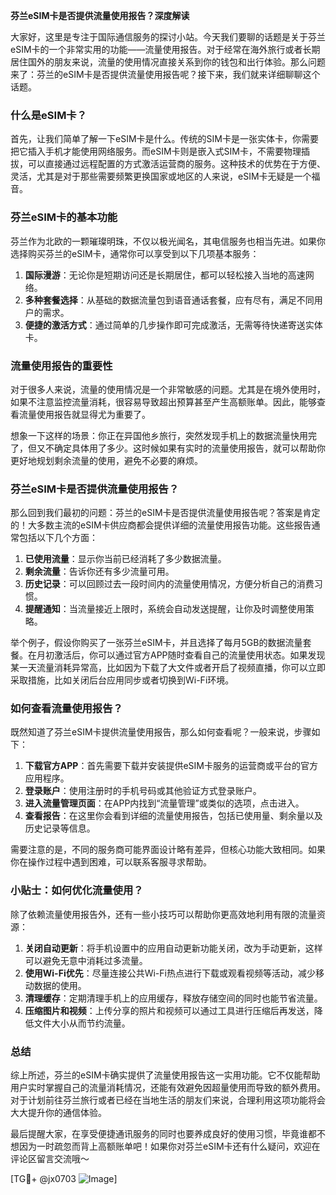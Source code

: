 **芬兰eSIM卡是否提供流量使用报告？深度解读**

大家好，这里是专注于国际通信服务的探讨小站。今天我们要聊的话题是关于芬兰eSIM卡的一个非常实用的功能——流量使用报告。对于经常在海外旅行或者长期居住国外的朋友来说，流量的使用情况直接关系到你的钱包和出行体验。那么问题来了：芬兰的eSIM卡是否提供流量使用报告呢？接下来，我们就来详细聊聊这个话题。

### 什么是eSIM卡？

首先，让我们简单了解一下eSIM卡是什么。传统的SIM卡是一张实体卡，你需要把它插入手机才能使用网络服务。而eSIM卡则是嵌入式SIM卡，不需要物理插拔，可以直接通过远程配置的方式激活运营商的服务。这种技术的优势在于方便、灵活，尤其是对于那些需要频繁更换国家或地区的人来说，eSIM卡无疑是一个福音。

### 芬兰eSIM卡的基本功能

芬兰作为北欧的一颗璀璨明珠，不仅以极光闻名，其电信服务也相当先进。如果你选择购买芬兰的eSIM卡，通常你可以享受到以下几项基本服务：

1. **国际漫游**：无论你是短期访问还是长期居住，都可以轻松接入当地的高速网络。
2. **多种套餐选择**：从基础的数据流量包到语音通话套餐，应有尽有，满足不同用户的需求。
3. **便捷的激活方式**：通过简单的几步操作即可完成激活，无需等待快递寄送实体卡。

### 流量使用报告的重要性

对于很多人来说，流量的使用情况是一个非常敏感的问题。尤其是在境外使用时，如果不注意监控流量消耗，很容易导致超出预算甚至产生高额账单。因此，能够查看流量使用报告就显得尤为重要了。

想象一下这样的场景：你正在异国他乡旅行，突然发现手机上的数据流量快用完了，但又不确定具体用了多少。这时候如果有实时的流量使用报告，就可以帮助你更好地规划剩余流量的使用，避免不必要的麻烦。

### 芬兰eSIM卡是否提供流量使用报告？

那么回到我们最初的问题：芬兰的eSIM卡是否提供流量使用报告呢？答案是肯定的！大多数主流的eSIM卡供应商都会提供详细的流量使用报告功能。这些报告通常包括以下几个方面：

1. **已使用流量**：显示你当前已经消耗了多少数据流量。
2. **剩余流量**：告诉你还有多少流量可用。
3. **历史记录**：可以回顾过去一段时间内的流量使用情况，方便分析自己的消费习惯。
4. **提醒通知**：当流量接近上限时，系统会自动发送提醒，让你及时调整使用策略。

举个例子，假设你购买了一张芬兰eSIM卡，并且选择了每月5GB的数据流量套餐。在月初激活后，你可以通过官方APP随时查看自己的流量使用状态。如果发现某一天流量消耗异常高，比如因为下载了大文件或者开启了视频直播，你可以立即采取措施，比如关闭后台应用同步或者切换到Wi-Fi环境。

### 如何查看流量使用报告？

既然知道了芬兰eSIM卡提供流量使用报告，那么如何查看呢？一般来说，步骤如下：

1. **下载官方APP**：首先需要下载并安装提供eSIM卡服务的运营商或平台的官方应用程序。
2. **登录账户**：使用注册时的手机号码或其他验证方式登录账户。
3. **进入流量管理页面**：在APP内找到“流量管理”或类似的选项，点击进入。
4. **查看报告**：在这里你会看到详细的流量使用报告，包括已使用量、剩余量以及历史记录等信息。

需要注意的是，不同的服务商可能界面设计略有差异，但核心功能大致相同。如果你在操作过程中遇到困难，可以联系客服寻求帮助。

### 小贴士：如何优化流量使用？

除了依赖流量使用报告外，还有一些小技巧可以帮助你更高效地利用有限的流量资源：

1. **关闭自动更新**：将手机设置中的应用自动更新功能关闭，改为手动更新，这样可以避免无意中消耗过多流量。
2. **使用Wi-Fi优先**：尽量连接公共Wi-Fi热点进行下载或观看视频等活动，减少移动数据的使用。
3. **清理缓存**：定期清理手机上的应用缓存，释放存储空间的同时也能节省流量。
4. **压缩图片和视频**：上传分享的照片和视频可以通过工具进行压缩后再发送，降低文件大小从而节约流量。

### 总结

综上所述，芬兰的eSIM卡确实提供了流量使用报告这一实用功能。它不仅能帮助用户实时掌握自己的流量消耗情况，还能有效避免因超量使用而导致的额外费用。对于计划前往芬兰旅行或者已经在当地生活的朋友们来说，合理利用这项功能将会大大提升你的通信体验。

最后提醒大家，在享受便捷通讯服务的同时也要养成良好的使用习惯，毕竟谁都不想因为一时疏忽而背上高额账单吧！如果你对芬兰eSIM卡还有什么疑问，欢迎在评论区留言交流哦～

[TG💪+ @jx0703 ![Image](https://github.com/user-attachments/assets/dbca1d08-cadb-493c-b0ec-ad6f7a83f270)]